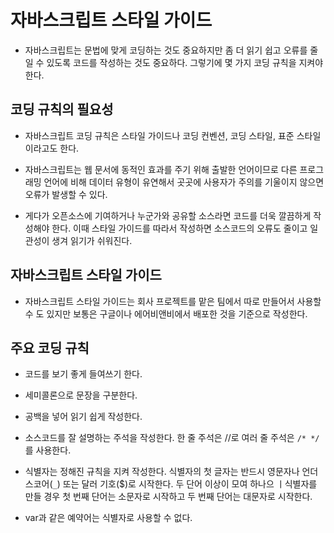 # 자바스크립트 스타일 가이드

* 자바스크립트는 문법에 맞게 코딩하는 것도 중요하지만 좀 더 읽기 쉽고 오류를 줄일 수 있도록 코드를 작성하는 것도 중요하다. 그렇기에 몇 가지 코딩 규칙을 지켜야 한다.

## 코딩 규칙의 필요성

* 자바스크립트 코딩 규칙은 스타일 가이드나 코딩 컨벤션, 코딩 스타일, 표준 스타일이라고도 한다.

* 자바스크립트는 웹 문서에 동적인 효과를 주기 위해 출발한 언어이므로 다른 프로그래밍 언어에 비해 데이터 유형이 유연해서 곳곳에 사용자가 주의를 기울이지 않으면오류가 발생할 수 있다.

* 게다가 오픈소스에 기여하거나 누군가와 공유할 소스라면 코드를 더욱 깔끔하게 작성해야 한다. 이때 스타일 가이드를 따라서 작성하면 소스코드의 오류도 줄이고 일관성이 생겨 읽기가 쉬워진다.

## 자바스크립트 스타일 가이드

* 자바스크립트 스타일 가이드는 회사 프로젝트를 맡은 팀에서 따로 만들어서 사용할 수 도 있지만 보통은 구글이나 에어비앤비에서 배포한 것을 기준으로 작성한다.

## 주요 코딩 규칙

* 코드를 보기 좋게 들여쓰기 한다. 

* 세미콜론으로 문장을 구분한다.

* 공백을 넣어 읽기 쉽게 작성한다.

* 소스코드를 잘 설명하는 주석을 작성한다. 한 줄 주석은 //로 여러 줄 주석은 ```/* */```를 사용한다.

* 식별자는 정해진 규칙을 지켜 작성한다. 식별자의 첫 글자는 반드시 영문자나 언더스코어(```_```) 또는 달러 기호($)로 시작한다. 두 단어 이상이 모여 하나으 ㅣ식별자를 만들 경우 첫 번째 단어는 소문자로 시작하고 두 번째 단어는 대문자로 시작한다.

* var과 같은 예약어는 식별자로 사용할 수 없다.
